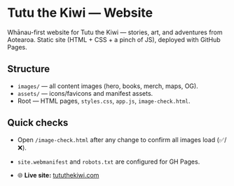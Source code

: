 # Tutu the Kiwi — Website

Whānau-first website for Tutu the Kiwi — stories, art, and adventures from Aotearoa.
Static site (HTML + CSS + a pinch of JS), deployed with GitHub Pages.

## Structure
- `images/` — all content images (hero, books, merch, maps, OG).
- `assets/` — icons/favicons and manifest assets.
- Root — HTML pages, `styles.css`, `app.js`, `image-check.html`.

## Quick checks
- Open `/image-check.html` after any change to confirm all images load (✅/❌).
- `site.webmanifest` and `robots.txt` are configured for GH Pages.

- 🌐 **Live site:** [tututhekiwi.com](https://tututhekiwi.com)
